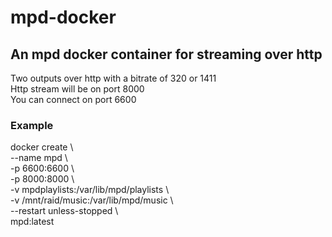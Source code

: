 # mpd-docker
## An mpd docker container for streaming over http
Two outputs over http with a bitrate of 320 or 1411  
Http stream will be on port 8000  
You can connect on port 6600
### Example
docker create \  
--name mpd \  
-p 6600:6600 \  
-p 8000:8000 \  
-v mpdplaylists:/var/lib/mpd/playlists \  
-v /mnt/raid/music:/var/lib/mpd/music \  
--restart unless-stopped \  
mpd:latest   
